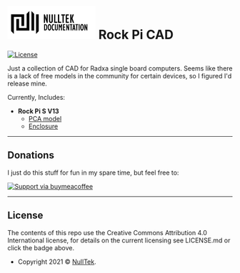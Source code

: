 # ![NullTek Documentation](resources/NullTekDocumentationLogo.png) Rock Pi CAD

[![License](https://img.shields.io/badge/license-CC%20BY%204-blue)](LICENSE.md) 

Just a collection of CAD for Radxa single board computers.
Seems like there is a lack of free models in the community for certain devices, so I figured I'd release mine.

Currently, Includes:

* **Rock Pi S V13**
  * [PCA model](Rock-Pi-S)
  * [Enclosure](Rock-Pi-S/enclosure-simple)

---

## Donations

I just do this stuff for fun in my spare time, but feel free to:

[![Support via buymeacoffee](https://www.buymeacoffee.com/assets/img/custom_images/orange_img.png)](https://www.buymeacoffee.com/nulltek)

---

## License

The contents of this repo use the Creative Commons Attribution 4.0 International license, for details on the current licensing see LICENSE.md or click the badge above. 
*   Copyright 2021 © <a href="https://nulltek.xyz" target="_blank">NullTek</a>.
